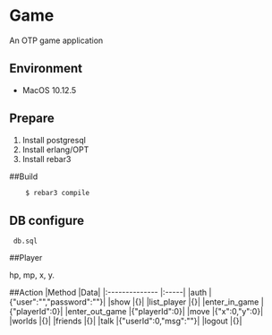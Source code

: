 # Game
An OTP game application
## Environment
* MacOS 10.12.5

## Prepare
1. Install postgresql
2. Install erlang/OPT
3. Install rebar3

##Build
~~~bash
    $ rebar3 compile
~~~

## DB configure
~~~
 db.sql
~~~
##Player

hp, mp, x, y.

##Action
|Method			|Data|
|:--------------	|:-----|
|auth				|{"user":"","password":""}|
|show				|{}|
|list_player		|{}|
|enter\_in_game	|{"playerId":0}|
|enter\_out_game	|{"playerId":0}|
|move				|{"x":0,"y":0}|
|worlds			|{}|
|friends			|{}|
|talk				|{"userId":0,"msg":""}|
|logout			|{}|